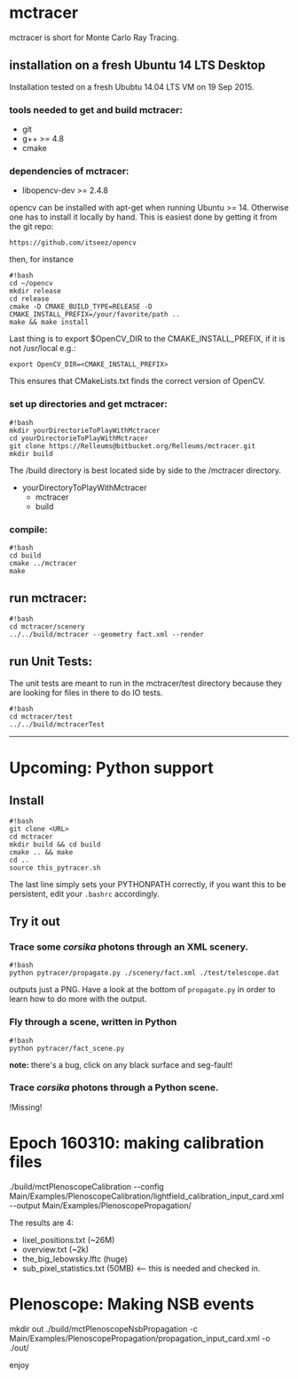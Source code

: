 # mctracer

mctracer is short for Monte Carlo Ray Tracing.

## installation on a fresh Ubuntu 14 LTS Desktop
Installation tested on a fresh Ububtu 14.04 LTS VM on 19 Sep 2015.

### tools needed to get and build mctracer:
* git
* g++ >= 4.8
* cmake

### dependencies of mctracer:
* libopencv-dev >= 2.4.8

opencv can be installed with apt-get when running Ubuntu >= 14. Otherwise one has to install it locally by hand. This is easiest done by getting it from the git repo:

```
https://github.com/itseez/opencv
```

then, for instance
```
#!bash
cd ~/opencv
mkdir release
cd release
cmake -D CMAKE_BUILD_TYPE=RELEASE -D CMAKE_INSTALL_PREFIX=/your/favorite/path ..
make && make install

```
Last thing is to export $OpenCV_DIR to the CMAKE_INSTALL_PREFIX, if it is not /usr/local e.g.:
```
export OpenCV_DIR=<CMAKE_INSTALL_PREFIX>
```
This ensures that CMakeLists.txt finds the correct version of OpenCV.

### set up directories and get mctracer:
```
#!bash
mkdir yourDirectorieToPlayWithMctracer
cd yourDirectorieToPlayWithMctracer
git clone https://Relleums@bitbucket.org/Relleums/mctracer.git
mkdir build
```
The /build directory is best located side by side to the /mctracer directory.

- yourDirectoryToPlayWithMctracer
	- mctracer
	- build

### compile:
```
#!bash
cd build
cmake ../mctracer
make

```

## run mctracer:
```
#!bash
cd mctracer/scenery
../../build/mctracer --geometry fact.xml --render

```

## run Unit Tests:
The unit tests are meant to run in the mctracer/test directory because they are looking for files in there to do IO tests.

```
#!bash
cd mctracer/test
../../build/mctracerTest

```

----


# Upcoming: Python support #

## Install ##

```
#!bash
git clone <URL>
cd mctracer
mkdir build && cd build
cmake .. && make
cd ..
source this_pytracer.sh
```

The last line simply sets your PYTHONPATH correctly, if you want this to be persistent, edit your `.bashrc` accordingly.

## Try it out ##

### Trace some *corsika* photons through an XML scenery.

```
#!bash
python pytracer/propagate.py ./scenery/fact.xml ./test/telescope.dat
```
outputs just a PNG. Have a look at the bottom of `propagate.py` in order to learn how to do more with the output.

### Fly through a scene, written in Python

```
#!bash
python pytracer/fact_scene.py
```
**note:** there's a bug, click on any black surface and seg-fault!

### Trace *corsika* photons through a Python scene.

!Missing!

# Epoch 160310: making calibration files #

./build/mctPlenoscopeCalibration --config Main/Examples/PlenoscopeCalibration/lightfield_calibration_input_card.xml --output Main/Examples/PlenoscopePropagation/

The results are 4:

 * lixel_positions.txt (~26M)
 * overview.txt (~2k)
 * the_big_lebowsky.lftc (huge)
 * sub_pixel_statistics.txt (50MB)  <-- this is needed and checked in.

# Plenoscope: Making NSB events #

mkdir out
./build/mctPlenoscopeNsbPropagation -c Main/Examples/PlenoscopePropagation/propagation_input_card.xml -o ./out/

enjoy